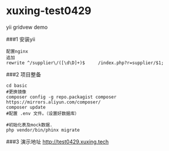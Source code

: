 # xuxing-test0429
yii gridvew demo

###1 安装yii 
```
配置nginx 
追加
rewrite ^/supplier\/([\d\D]+)$     /index.php?r=supplier/$1;

```

###2  项目整备
```
cd basic 
#更换镜像
composer config -g repo.packagist composer https://mirrors.aliyun.com/composer/
composer update
#配置 .env 文件。（设置好数据库）

#初始化表及mock数据.
php vendor/bin/phinx migrate

``` 


###3 演示地址 
http://test0429.xuxing.tech